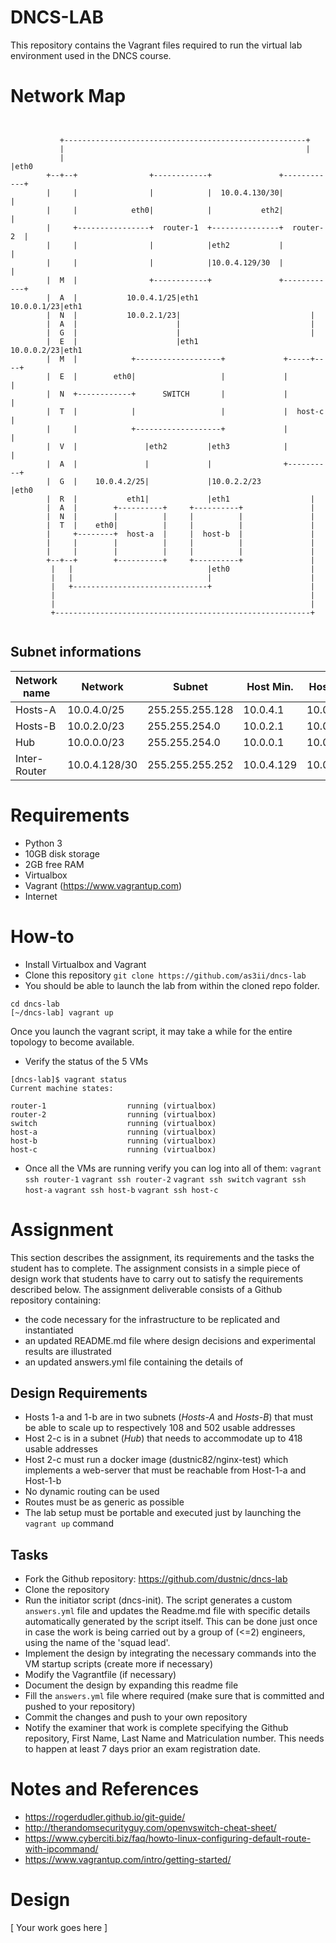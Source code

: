 # DNCS-LAB

This repository contains the Vagrant files required to run the virtual lab environment used in the DNCS course.

# Network Map

```


           +------------------------------------------------------+
           |                                                      |
           |                                                      |eth0
        +--+--+                +------------+               +------------+
        |     |                |            |  10.0.4.130/30|            |
        |     |            eth0|            |           eth2|            |
        |     +----------------+  router-1  +---------------+  router-2  |
        |     |                |            |eth2           |            |
        |     |                |            |10.0.4.129/30  |            |
        |  M  |                +------------+               +------------+
        |  A  |           10.0.4.1/25|eth1              10.0.0.1/23|eth1
        |  N  |           10.0.2.1/23|                             |
        |  A  |                      |                             |
        |  G  |                      |                             |
        |  E  |                      |eth1              10.0.0.2/23|eth1
        |  M  |            +-------------------+             +-----+----+
        |  E  |        eth0|                   |             |          |
        |  N  +------------+      SWITCH       |             |          |
        |  T  |            |                   |             |  host-c  |
        |     |            +-------------------+             |          |
        |  V  |               |eth2         |eth3            |          |
        |  A  |               |             |                +----------+
        |  G  |    10.0.4.2/25|             |10.0.2.2/23           |eth0
        |  R  |           eth1|             |eth1                  |
        |  A  |        +----------+     +----------+               |
        |  N  |        |          |     |          |               |
        |  T  |    eth0|          |     |          |               |
        |     +--------+  host-a  |     |  host-b  |               |
        |     |        |          |     |          |               |
        |     |        |          |     |          |               |
        +--+--+        +----------+     +----------+               |
         |   |                              |eth0                  |
         |   |                              |                      |
         |   +------------------------------+                      |
         |                                                         |
         |                                                         |
         +---------------------------------------------------------+


```
## Subnet informations
| Network name |    Network    |     Subnet      |  Host Min. |  Host Max. |  Broadcast | Total Hosts|
|--------------|---------------|-----------------|------------|------------|------------|:----------:|
|   Hosts-A    | 10.0.4.0/25   | 255.255.255.128 | 10.0.4.1   | 10.0.4.126 | 10.0.4.127 |     126    |
|   Hosts-B    | 10.0.2.0/23   | 255.255.254.0   | 10.0.2.1   | 10.0.3.254 | 10.0.3.255 |     510    |
|    Hub       | 10.0.0.0/23   | 255.255.254.0   | 10.0.0.1   | 10.0.1.254 | 10.0.1.255 |     510    |
| Inter-Router | 10.0.4.128/30 | 255.255.255.252 | 10.0.4.129 | 10.0.4.130 | 10.0.4.131 |      2     |


# Requirements
 - Python 3
 - 10GB disk storage
 - 2GB free RAM
 - Virtualbox
 - Vagrant (https://www.vagrantup.com)
 - Internet

# How-to
 - Install Virtualbox and Vagrant
 - Clone this repository
`git clone https://github.com/as3ii/dncs-lab`
 - You should be able to launch the lab from within the cloned repo folder.
```
cd dncs-lab
[~/dncs-lab] vagrant up
```
Once you launch the vagrant script, it may take a while for the entire topology to become available.
 - Verify the status of the 5 VMs
 ```
 [dncs-lab]$ vagrant status
Current machine states:

router-1                  running (virtualbox)
router-2                  running (virtualbox)
switch                    running (virtualbox)
host-a                    running (virtualbox)
host-b                    running (virtualbox)
host-c                    running (virtualbox)
```
- Once all the VMs are running verify you can log into all of them:
`vagrant ssh router-1`
`vagrant ssh router-2`
`vagrant ssh switch`
`vagrant ssh host-a`
`vagrant ssh host-b`
`vagrant ssh host-c`

# Assignment
This section describes the assignment, its requirements and the tasks the student has to complete.
The assignment consists in a simple piece of design work that students have to carry out to satisfy the requirements described below.
The assignment deliverable consists of a Github repository containing:
- the code necessary for the infrastructure to be replicated and instantiated
- an updated README.md file where design decisions and experimental results are illustrated
- an updated answers.yml file containing the details of

## Design Requirements
- Hosts 1-a and 1-b are in two subnets (*Hosts-A* and *Hosts-B*) that must be able to scale up to respectively 108 and 502 usable addresses
- Host 2-c is in a subnet (*Hub*) that needs to accommodate up to 418 usable addresses
- Host 2-c must run a docker image (dustnic82/nginx-test) which implements a web-server that must be reachable from Host-1-a and Host-1-b
- No dynamic routing can be used
- Routes must be as generic as possible
- The lab setup must be portable and executed just by launching the `vagrant up` command

## Tasks
- Fork the Github repository: https://github.com/dustnic/dncs-lab
- Clone the repository
- Run the initiator script (dncs-init). The script generates a custom `answers.yml` file and updates the Readme.md file with specific details automatically generated by the script itself.
  This can be done just once in case the work is being carried out by a group of (<=2) engineers, using the name of the 'squad lead'. 
- Implement the design by integrating the necessary commands into the VM startup scripts (create more if necessary)
- Modify the Vagrantfile (if necessary)
- Document the design by expanding this readme file
- Fill the `answers.yml` file where required (make sure that is committed and pushed to your repository)
- Commit the changes and push to your own repository
- Notify the examiner that work is complete specifying the Github repository, First Name, Last Name and Matriculation number. This needs to happen at least 7 days prior an exam registration date.

# Notes and References
- https://rogerdudler.github.io/git-guide/
- http://therandomsecurityguy.com/openvswitch-cheat-sheet/
- https://www.cyberciti.biz/faq/howto-linux-configuring-default-route-with-ipcommand/
- https://www.vagrantup.com/intro/getting-started/


# Design
[ Your work goes here ]
